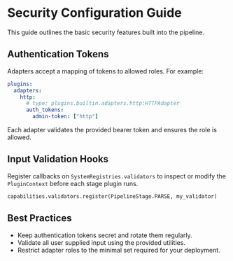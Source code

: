 # Security Configuration Guide

This guide outlines the basic security features built into the pipeline.

## Authentication Tokens

Adapters accept a mapping of tokens to allowed roles. For example:

```yaml
plugins:
  adapters:
    http:
      # type: plugins.builtin.adapters.http:HTTPAdapter
      auth_tokens:
        admin-token: ["http"]
```

Each adapter validates the provided bearer token and ensures the role is allowed.

## Input Validation Hooks

Register callbacks on `SystemRegistries.validators` to inspect or modify the
`PluginContext` before each stage plugin runs.

```python
capabilities.validators.register(PipelineStage.PARSE, my_validator)
```

## Best Practices

- Keep authentication tokens secret and rotate them regularly.
- Validate all user supplied input using the provided utilities.
- Restrict adapter roles to the minimal set required for your deployment.
